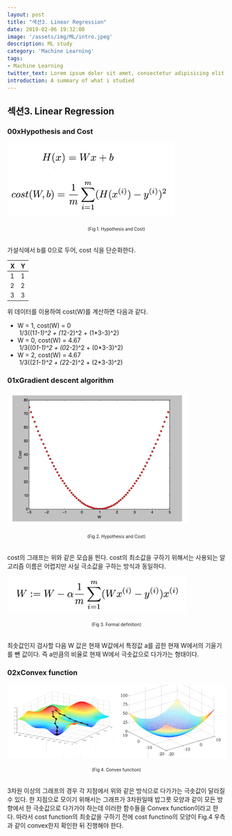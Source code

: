 ```yaml
---
layout: post
title: "섹션3. Linear Regression"
date: 2019-02-06 19:32:00
image: '/assets/img/ML/intro.jpeg'
description: ML study
category: 'Machine Learning'
tags:
- Machine Learning
twitter_text: Lorem ipsum dolor sit amet, consectetur adipisicing elit.
introduction: A summary of what i studied
---
```


## 섹션3. Linear Regression

### 00xHypothesis and Cost
 ![problem](/assets/img/ML/section3/figure1.PNG "Hypothesis and Cost")
<center><font size="0.5em">(Fig 1. Hypothesis and Cost)</font></center><br>

가설식에서 b를 0으로 두어, cost 식을 단순화한다.

 X | Y
 ---- | ----
 1 | 1
 2 | 2
 3 | 3

위 데이터를 이용하여 cost(W)를 계산하면 다음과 같다.
 - W = 1, cost(W) = 0<br>
    &nbsp;1/3((1*1-1)^2 + (1*2-2)^2 + (1*3-3)^2)
 - W = 0, cost(W) = 4.67<br>
    &nbsp;1/3((0*1-1)^2 + (0*2-2)^2 + (0*3-3)^2)
 - W = 2, cost(W) = 4.67<br>
    &nbsp;1/3((2*1-1)^2 + (2*2-2)^2 + (2*3-3)^2)

### 01xGradient descent algorithm

 ![problem](/assets/img/ML/section3/figure2.PNG "Hypothesis and Cost")
<center><font size="0.5em">(Fig 2. Hypothesis and Cost)</font></center><br>

cost의 그래프는 위와 같은 모습을 띈다. cost의 최소값을 구하기 위해서는 사용되는 알고리즘 이름은 어렵지만 사실 극소값을 구하는 방식과 동일하다.

 ![problem](/assets/img/ML/section3/figure3.PNG "Formal definition")
<center><font size="0.5em">(Fig 3. Formal definition)</font></center><br>

최솟값인지 검사할 다음 W 값은 현재 W값에서 특정값 a를 곱한 현재 W에서의 기울기를 뺀 값이다. 즉 a만큼의 비율로 현재 W에서 극솟값으로 다가가는 형태이다.<br>

### 02xConvex function

 ![problem](/assets/img/ML/section3/figure4.PNG "Convex function")
<center><font size="0.5em">(Fig 4. Convex function)</font></center><br>

3차원 이상의 그래프의 경우 각 지점에서 위와 같은 방식으로 다가가는 극솟값이 달라질 수 있다. 한 지점으로 모이기 위해서는 그래프가 3차원일때 밥그릇 모양과 같이 모든 방향에서 한 극솟값으로 다가가야 하는데 이러한 함수들을 Convex function이라고 한다. 따라서 cost function의 최솟값을 구하기 전에 cost functino의 모양이 Fig.4 우측과 같이 convex한지 확인한 뒤 진행해야 한다.